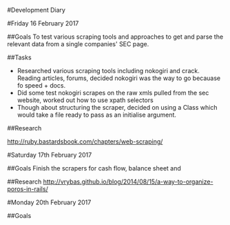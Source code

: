 #Development Diary

#Friday 16 February 2017

##Goals
To test various scraping tools and approaches to get and parse the relevant data from a single companies' SEC page. 

##Tasks
<ul>
<li>Researched various scraping tools including nokogiri and crack. Reading articles, forums, decided nokogiri was the way to go becauase fo speed + docs.</li>
<li>Did some test nokogiri scrapes on the raw xmls pulled from the sec website, worked out how to use xpath selectors </li>
<li>Though about structuring the scraper, decided on using a Class which would take a file ready to pass as an initialise argument.</li>
</ul>


##Research

http://ruby.bastardsbook.com/chapters/web-scraping/

#Saturday 17th February 2017

##Goals
Finish the scrapers for cash flow, balance sheet and

##Research
http://vrybas.github.io/blog/2014/08/15/a-way-to-organize-poros-in-rails/

#Monday 20th February 2017

##Goals 